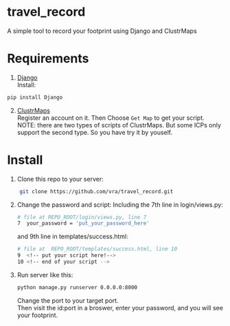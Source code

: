 # travel_record
A simple tool to record your footprint using Django and ClustrMaps

# Requirements
 1. [Django](https://www.djangoproject.com/)  
 Install:
```bash
pip install Django
```
 2. [ClustrMaps](https://clustrmaps.com/)  
 Register an account on it. Then Choose `Get Map` to get your script.  
 NOTE: there are two types of scripts of ClustrMaps. But some ICPs only support the second type. So you have try it by youself.

# Install
1. 	Clone this repo to your server:
```bash
	git clone https://github.com/vra/travel_record.git
```
2.	Change the password and script:
   	Including the 7th line in login/views.py:
	```bash
	# file at REPO_ROOT/login/views.py, line 7
	7  your_password = 'put_your_password_here' 
	```
   	and 9th line in templates/success.html:
	```bash
	# file at  REPO_ROOT/templates/success.html, line 10
 	9  <!-- put your script here!-->
 	10 <!-- end of your script --> 
	```
3. 	Run server like this:
	```bash
	python manage.py runserver 0.0.0.0:8000
	```
  	Change the port to your target port.  
   	Then visit the id:port in a broswer, enter your password, and you will see your footprint.
